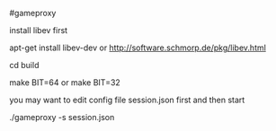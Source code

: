 #gameproxy

install libev first

apt-get install libev-dev
or
http://software.schmorp.de/pkg/libev.html

cd build

make BIT=64 or make BIT=32

you may want to edit config file session.json first
and then start

./gameproxy -s session.json
